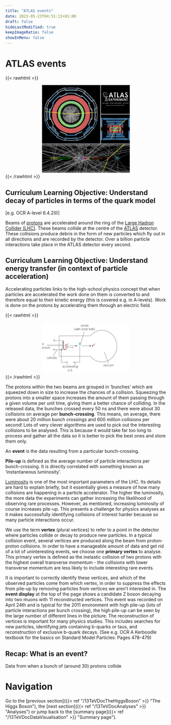 ```yaml
---
title: "ATLAS events"
date: 2023-05-23T04:51:13+01:00
draft: false
hideLastModified: true
keepImageRatio: false
showInMenu: false
---
```


# ATLAS events

{{< rawhtml >}}
<CENTER>
<img src="images/zpileup_alltracks.png" width="275" />
</CENTER>
{{< /rawhtml >}}

## Curriculum Learning Objective: Understand decay of particles in terms of the quark model

[e.g. OCR A-level 6.4.2(I)]

Beams of [protons](https://en.wikipedia.org/wiki/Proton) are accelerated around the ring of the [Large Hadron Collider (LHC)](http://home.cern/topics/large-hadron-collider). These beams collide at the centre of the [ATLAS](https://home.cern/science/experiments/atlas) detector. These collisions produce debris in the form of new particles which fly out in all directions and are recorded by the detector. Over a billion particle interactions take place in the ATLAS detector every second. 

## Curriculum Learning Objective: Understand energy transfer (in context of particle acceleration)

Accelerating particles links to the high-school physics concept that when particles are accelerated the work done on them is converted to and therefore equal to their kinetic energy (this is covered e.g. in A-levels). Work is done on the protons by accelerating them through an electric field.

{{< rawhtml >}}
<CENTER>
<img src="images/electrode.png" width="275" />
</CENTER>
{{< /rawhtml >}}

The protons within the two beams are grouped in ‘bunches’ which are squeezed down in size to increase the chances of a collision. Squeezing the protons into a smaller space increases the amount of them passing through a given volume per unit time, giving them a better chance of colliding. In the released data, the bunches crossed every 50 ns and there were about 30 collisions on average per **bunch-crossing**. This means, on average, there were about 20 million bunch crossings and 600 million collisions per second! Lots of very clever algorithms are used to pick out the interesting collisions to be analysed. This is because it would take far too long to process and gather all the data so it is better to pick the best ones and store them only.
 
An **event** is the data resulting from a particular bunch-crossing. 
 
**Pile-up** is defined as the average number of particle interactions per bunch-crossing. It is directly correlated with something known as ‘instantaneous luminosity’. 
 
[Luminosity](https://home.cern/news/opinion/cern/luminosity-why-dont-we-just-say-collision-rate) is one of the most important parameters of the LHC. Its details are hard to explain briefly, but it essentially gives a measure of how many collisions are happening in a particle accelerator. The higher the luminosity, the more data the experiments can gather increasing the likelihood of observing rare processes. However, as mentioned, increasing luminosity of course increases pile-up. This presents a challenge for physics analyses as it makes successfully identifying collisions of interest harder because so many particle interactions occur.  
 
We use the term **vertex** (plural vertices) to refer to a point in the detector where particles collide or decay to produce new particles. In a typical collision event, several vertices are produced along the beam from proton-proton collisions. In order to have a manageable amount of data and get rid of a lot of uninteresting events, we choose one **primary vertex** to analyse. This primary vertex is defined as the inelastic collision of two protons with the highest overall transverse momentum - the collisions with lower transverse momentum are less likely to include interesting rare events. 

It is important to correctly identify these vertices, and which of the observed particles come from which vertex, in order to suppress the effects from pile-up by removing particles from vertices we aren’t interested in.
The **event display** at the top of the page shows a candidate Z boson decaying into two muons with 11 reconstructed vertices. This event was recorded on April 24th and is typical for the 2011 environment with high pile-up (lots of particle interactions per bunch crossing), the high pile-up can be seen by the large number of different lines in the picture. 
The reconstruction of vertices is important for many physics studies. This includes searches for new particles, identifying jets containing b-quarks or taus, and reconstruction of exclusive b-quark decays. (See e.g. OCR A Kerboodle textbook for the basics on Standard Model Particles: Pages 478-479)

## Recap: What is an event?

Data from when a bunch of (around 30) protons collide

# Navigation

Go to the [previous section]({{< ref "/13TeVDocTheHiggsBoson" >}} "The Higgs Boson"), the [next section]({{< ref "/13TeVDocAnalyses" >}} "Analyses") or jump back to the [summary page]({{< ref "/13TeVDocDataVisualisation" >}} "Summary page").